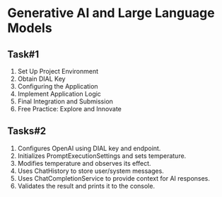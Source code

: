 # Generative AI and Large Language Models
## Task#1
1. Set Up Project Environment
2. Obtain DIAL Key
3. Configuring the Application
4. Implement Application Logic 
5. Final Integration and Submission 
6. Free Practice: Explore and Innovate

## Tasks#2
1. Configures OpenAI using DIAL key and endpoint.
2. Initializes PromptExecutionSettings and sets temperature.
3. Modifies temperature and observes its effect.
4. Uses ChatHistory to store user/system messages.
5. Uses ChatCompletionService to provide context for AI responses.
6. Validates the result and prints it to the console.